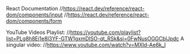 React Documentation
//https://react.dev/reference/react-dom/components/input
//https://react.dev/reference/react-dom/components/form

YouTube Videos
Playlist: //https://youtube.com/playlist?list=PLg8h8Ej1e8l3YF-GTW1gxmDISO-qt_RSk&si=0FwNusOGGCblJpdc
A singular video: //https://www.youtube.com/watch?v=MXId-Ae6k_I
